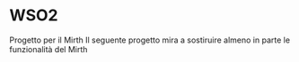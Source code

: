 # WSO2
Progetto per il Mirth
Il seguente progetto mira a sostiruire almeno in parte le funzionalità del Mirth